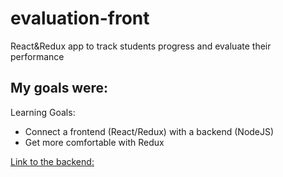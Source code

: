 # evaluation-front
React&amp;Redux app to track students progress and evaluate their performance

## My goals were:

Learning Goals:
* Connect a frontend (React/Redux) with a backend (NodeJS)
* Get more comfortable with Redux

[Link to the backend:](https://github.com/oksmelnik/evaluation-server)
